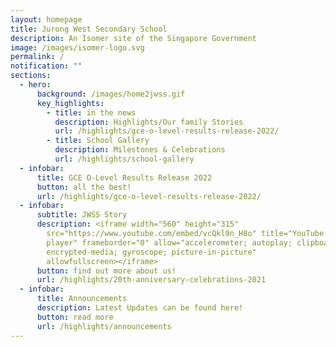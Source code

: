 ```yaml
---
layout: homepage
title: Jurong West Secondary School
description: An Isomer site of the Singapore Government
image: /images/isomer-logo.svg
permalink: /
notification: ""
sections:
  - hero:
      background: /images/home2jwss.gif
      key_highlights:
        - title: in the news
          description: Highlights/Our family Stories
          url: /highlights/gce-o-level-results-release-2022/
        - title: School Gallery
          description: Milestones & Celebrations
          url: /highlights/school-gallery
  - infobar:
      title: GCE O-Level Results Release 2022
      button: all the best!
      url: /highlights/gce-o-level-results-release-2022/
  - infobar:
      subtitle: JWSS Story
      description: <iframe width="560" height="315"
        src="https://www.youtube.com/embed/vcQkl9n_H8o" title="YouTube video
        player" frameborder="0" allow="accelerometer; autoplay; clipboard-write;
        encrypted-media; gyroscope; picture-in-picture"
        allowfullscreen></iframe>
      button: find out more about us!
      url: /highlights/20th-anniversary-celebrations-2021
  - infobar:
      title: Announcements
      description: Latest Updates can be found here!
      button: read more
      url: /highlights/announcements
---
```

